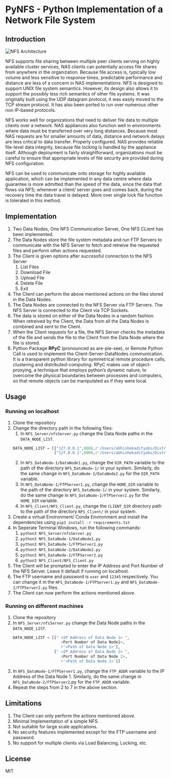 # PyNFS - Python Implementation of a Network File System

## Introduction 

![NFS Architecture](https://developer.ibm.com/developer/default/tutorials/l-network-filesystems/images/figure2.gif)

NFS supports file sharing between multiple peer clients serving on highly available cluster services, NAS clients can potentially access file shares
from anywhere in the organization. Because file access is,
typically low volume and less sensitive to response times,
predictable performance and distance are less of a concern in
NAS implementations. NFS is designed to support UNIX file system
semantics. However, its design also allows it to
support the possibly less rich semantics of other file
systems. It was originally built using the UDP
datagram protocol, it was easily moved to the TCP
stream protocol. It has also been ported to run over
numerous other non IP-based protocols.

NFS works well for organizations that need to deliver
file data to multiple clients over a network. NAS appliances
also function well in environments where data must be
transferred over very long distances. Because most NAS
requests are for smaller amounts of data, distance and
network delays are less critical to data transfer. Properly configured, NAS
provides reliable file-level data integrity, because file locking
is handled by the appliance itself. Although deployment is
fairly straightforward, organizations must be careful to
ensure that appropriate levels of file security are provided
during NFS configuration.

NFS can be used to communicate
onto storage for highly available application, which can be
implemented in any data centre where data guarantee is more
admitted than the speed of the data, since the data that flows
via NFS; whenever a client/ server goes and comes back,
during the recovery time the data travel is delayed. More
over single lock file function is tolerated in this method.

## Implementation

1. Two Data Nodes, One NFS Communication Server, One NFS CLient has been implemented.
2. The Data Nodes store the file system metadata and run FTP Servers to communicate with the NFS Server to fetch and retreive the requested files and perform other actions requested.
3. The Client is given options after successful connection to the NFS Server
    1. List Files
    2. Download File
    3. Upload File
    4. Delete File
    5. Exit
4. The Client can perform the above mentioned actions on the files stored in the Data Nodes.
5. The Data Nodes are connected to the NFS Server via FTP Servers. The NFS Server is connected to the Client via TCP Sockets.
6. The data is stored on either of the Data Nodes in a random fashion. When retreived by the Client, the Data from all the Data Nodes is combined and sent to the Client.
7. When the Client requests for a file, the NFS Server checks the metadata of the file and sends the file to the Client from the Data Node where the file is stored.
8. Python Package **RPyC** (pronounced as are-pie-see), or Remote Python Call is used to implement the Client-Server-DataNodes communication. It is a transparent python library for symmetrical remote procedure calls, clustering and distributed-computing. RPyC makes use of object-proxying, a technique that employs python’s dynamic nature, to overcome the physical boundaries between processes and computers, so that remote objects can be manipulated as if they were local.

## Usage

### Running on localhost
1. Clone the repository
2. Change the directory path in the following files:
    1. In `NFS_Server/nfsServer.py` change the Data Node paths in the `DATA_NODE_LIST`.
    ```python
    DATA_NODE_LIST = [["127.0.0.1",8888,r'/Users/abhishekadityabs/Distributed Systems/PyNFS/src/NFS_DataNode-1'],  
                      ["127.0.0.1",8000,r'/Users/abhishekadityabs/Distributed Systems/PyNFS/src/NFS_DataNode-2']] 
    ```
    2. In `NFS_DataNode-1/DataNode1.py`, change the `DIR_PATH` variable to the path of the directory `NFS_DataNode-1/` in your system.
    Similarly, do the same change in `NFS_DataNode-2/DataNode2.py` for the `DIR_PATH` variable.
    3. In `NFS_DataNode-1/FTPServer1.py`, change the `HOME_DIR` variable to the path of the directory `NFS_DataNode-1/` in your system.
    Similarly, do the same change in `NFS_DataNode-2/FTPServer2.py` for the `HOME_DIR` variable.
    4. In `NFS_Client/NFS_Client.py`, change the `CLIENT_DIR` directory path to the path of the directory `NFS_Client/` in your system.
3. Create a virtual Environment/ Conda Environment and install the dependencies using `pip3 install -r requirements.txt`
4. In Seperate Terminal Windows, run the following commands:
    1. `python3 NFS_Server/nfsServer.py`
    2. `python3 NFS_DataNode-1/DataNode1.py`
    3. `python3 NFS_DataNode-1/FTPServer1.py`
    4. `python3 NFS_DataNode-2/DataNode2.py`
    5. `python3 NFS_DataNode-2/FTPServer2.py`
    6. `python3 NFS_Client/NFS_Client.py`
5. The Client will be prompted to enter the IP Address and Port Number of the NFS Server. Leave it default if running on localhost. 
6. The FTP username and password is `user` and `12345` respectively. You can change it in the `NFS_DataNode-1/FTPServer1.py` and `NFS_DataNode-2/FTPServer2.py` files.
7. The Client can now perform the actions mentioned above.

### Running on different machines
1. Clone the repository
2. In `NFS_Server/nfsServer.py` change the Data Node paths in the `DATA_NODE_LIST`.
    ```python
    DATA_NODE_LIST = [[" <IP Address of Data Node 1> ",
                         <Port Number of Data Node1>,
                         r'<Path of Data Node 1>'],  
                      [" <IP Address of Data Node 2> ",
                         <Port Number of Data Node 2>,
                         r'<Path of Data Node 2>']] 
    ```
3. In `NFS_DataNode-1/FTPServer1.py`, change the `FTP_ADDR` variable to the IP Address of the Data Node 1. Similarly, do the same change in `NFS_DataNode-2/FTPServer2`.py for the `FTP_ADDR` variable.
4. Repeat the steps from 2 to 7 in the above section.

## Limitations
1. The Client can only perform the actions mentioned above.
2. Minimal Implementation of a simple NFS.
3. Not suitable for large scale applications.
4. No security features implemented except for the FTP username and password.
5. No support for multiple clients via Load Balancing, Locking, etc.

## License
MIT 

<!-- Write a github description -->

    








